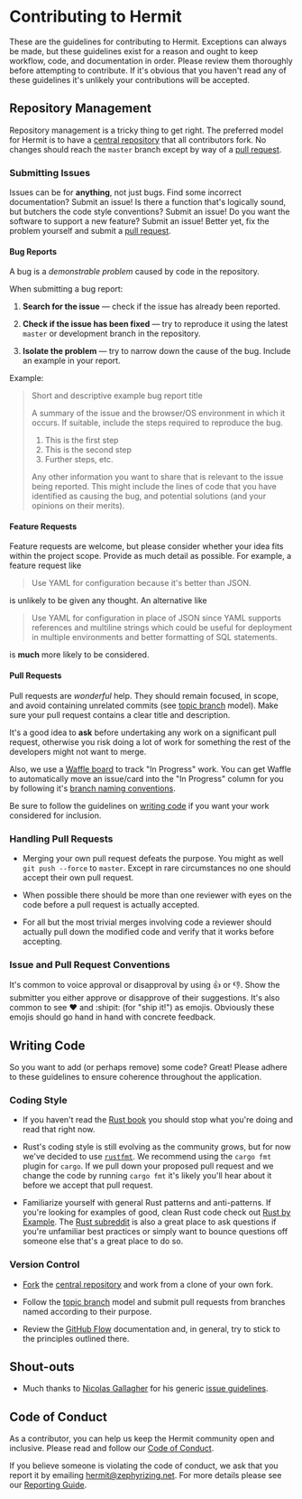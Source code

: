 # Contributing to Hermit
These are the guidelines for contributing to Hermit. Exceptions can always be
made, but these guidelines exist for a reason and ought to keep workflow, code,
and documentation in order. Please review them thoroughly before attempting to
contribute. If it's obvious that you haven't read any of these guidelines it's
unlikely your contributions will be accepted.

## Repository Management
Repository management is a tricky thing to get right. The preferred model for
Hermit is to have a [central repository][repo] that all contributors fork. No
changes should reach the `master` branch except by way of a [pull request].

### Submitting Issues
Issues can be for **anything**, not just bugs. Find some incorrect
documentation?  Submit an issue! Is there a function that's logically sound,
but butchers the code style conventions? Submit an issue! Do you want the
software to support a new feature? Submit an issue! Better yet, fix the problem
yourself and submit a [pull request].

#### Bug Reports
A bug is a _demonstrable problem_ caused by code in the repository.

When submitting a bug report:
1. **Search for the issue** &mdash; check if the issue has already been
   reported.

2. **Check if the issue has been fixed** &mdash; try to reproduce it using the
   latest `master` or development branch in the repository.

3. **Isolate the problem** &mdash; try to narrow down the cause of the bug.
   Include an example in your report.

Example:

> Short and descriptive example bug report title
>
> A summary of the issue and the browser/OS environment in which it occurs. If
> suitable, include the steps required to reproduce the bug.
>
> 1. This is the first step
> 2. This is the second step
> 3. Further steps, etc.
>
> Any other information you want to share that is relevant to the issue being
> reported. This might include the lines of code that you have identified as
> causing the bug, and potential solutions (and your opinions on their
> merits).

#### Feature Requests
Feature requests are welcome, but please consider whether your idea fits within
the project scope. Provide as much detail as possible. For example, a feature
request like
> Use YAML for configuration because it's better than JSON.

is unlikely to be given any thought. An alternative like
> Use YAML for configuration in place of JSON since YAML supports references
> and multiline strings which could be useful for deployment in multiple
> environments and better formatting of SQL statements.

is **much** more likely to be considered.

#### Pull Requests
Pull requests are _wonderful_ help. They should remain focused, in scope, and
avoid containing unrelated commits (see [topic branch] model). Make sure your
pull request contains a clear title and description.

It's a good idea to **ask** before undertaking any work on a significant pull
request, otherwise you risk doing a lot of work for something the rest of the
developers might not want to merge.

Also, we use a [Waffle board][waffle-board] to track "In Progress"
work. You can get Waffle to automatically move an issue/card into the
"In Progress" column for you by following
it's [branch naming conventions][waffle-branch-naming].

[waffle-board]: https://waffle.io/bike-barn/hermit
[waffle-branch-naming]: https://github.com/waffleio/waffle.io/wiki/Recommended-Workflow-Using-Pull-Requests-&-Automatic-Work-Tracking

Be sure to follow the guidelines on [writing code](#writing-code) if you want
your work considered for inclusion.

### Handling Pull Requests
- Merging your own pull request defeats the purpose. You might as well
  `git push --force` to `master`. Except in rare circumstances no one should
  accept their own pull request.

- When possible there should be more than one reviewer with eyes on the code
  before a pull request is actually accepted.

- For all but the most trivial merges involving code a reviewer should actually
  pull down the modified code and verify that it works before accepting.

### Issue and Pull Request Conventions
It's common to voice approval or disapproval by using :+1: or :-1:. Show the
submitter you either approve or disapprove of their suggestions. It's also
common to see :heart: and :shipit: (for "ship it!") as emojis. Obviously these
emojis should go hand in hand with concrete feedback.

## Writing Code
So you want to add (or perhaps remove) some code? Great! Please adhere to these
guidelines to ensure coherence throughout the application.

### Coding Style
- If you haven't read the [Rust book] you should stop what you're doing and
read that right now.

- Rust's coding style is still evolving as the community grows, but for now
we've decided to use [`rustfmt`][rustfmt]. We recommend using the `cargo fmt`
plugin for `cargo`. If we pull down your proposed pull request and we change
the code by running `cargo fmt` it's likely you'll hear about it before we
accept that pull request.

- Familiarize yourself with general Rust patterns and anti-patterns. If you're
looking for examples of good, clean Rust code check out [Rust by Example]. The
[Rust subreddit] is also a great place to ask questions if you're unfamiliar
best practices or simply want to bounce questions off someone else that's a
great place to do so.

### Version Control
- [Fork][forking] the [central repository][repo] and work from a clone of your
own fork.

- Follow the [topic branch] model and submit pull requests from branches named
according to their purpose.

- Review the [GitHub Flow] documentation and, in general, try to stick to the
principles outlined there.

## Shout-outs
- Much thanks to [Nicolas Gallagher] for his generic [issue guidelines].

[repo]: https://github.com/bike-barn/Hermit
[pull request]: https://help.github.com/articles/using-pull-requests/
[forking]: https://help.github.com/articles/fork-a-repo/
[topic branch]: https://git-scm.com/book/en/v2/Git-Branching-Branching-Workflows#Topic-Branches
[rustfmt]: https://github.com/rust-lang-nursery/rustfmt
[Rust book]: https://doc.rust-lang.org/book/
[Rust by Example]: http://rustbyexample.com/
[Rust subreddit]: https://www.reddit.com/r/rust/
[GitHub Flow]: https://guides.github.com/introduction/flow/
[Nicolas Gallagher]: http://nicolasgallagher.com/
[issue guidelines]: https://github.com/necolas/issue-guidelines

## Code of Conduct

As a contributor, you can help us keep the Hermit community open and
inclusive. Please read and follow our [Code of Conduct].

If you believe someone is violating the code of conduct, we ask that
you report it by emailing hermit@zephyrizing.net. For more details
please see our [Reporting Guide].

[Code of Conduct]: /CODE_OF_CONDUCT.md
[Reporting Guide]: /doc/conduct/reporting-guide.md
